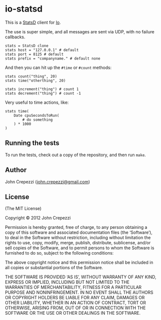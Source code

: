 # io-statsd

This is a [StatsD](https://github.com/etsy/statsd)
client for [Io](http://www.iolanguage.com/).

The use is super simple, and all messages are sent via UDP,
with no failure callbacks.

``` io
stats = StatsD clone
stats host = "127.0.0.1" # default
stats port = 8125 # default
stats prefix = "companyname." # default none
```

And then you can hit up the `#time` or `#count` methods:

``` io
stats count("thing", 20)
stats time("otherthing", 20)

stats increment("thing") # count 1
stats decrement("thing") # count -1
```

Very useful to time actions, like:

``` io
stats time(
	Date cpuSecondsToRun(
		# do something
	) * 1000
)
```

## Running the tests

To run the tests, check out a copy of the repository, and then run `make`.

## Author

John Crepezzi (john.crepezzi@gmail.com)

## License

(The MIT License)

Copyright © 2012 John Crepezzi

Permission is hereby granted, free of charge, to any person obtaining a copy of this software and associated documentation files (the ‘Software’), to deal in the Software without restriction, including without limitation the rights to use, copy, modify, merge, publish, distribute, sublicense, and/or sell copies of the Software, and to permit persons to whom the Software is furnished to do so, subject to the following conditions:

The above copyright notice and this permission notice shall be included in all copies or substantial portions of the Software.

THE SOFTWARE IS PROVIDED ‘AS IS’, WITHOUT WARRANTY OF ANY KIND, EXPRESS OR IMPLIED, INCLUDING BUT NOT LIMITED TO THE WARRANTIES OF MERCHANTABILITY, FITNESS FOR A PARTICULAR PURPOSE AND NONINFRINGEMENT. IN NO EVENT SHALL THE AUTHORS OR COPYRIGHT HOLDERS BE LIABLE FOR ANY CLAIM, DAMAGES OR OTHER LIABILITY, WHETHER IN AN ACTION OF CONTRACT, TORT OR OTHERWISE, ARISING FROM, OUT OF OR IN CONNECTION WITH THE SOFTWARE OR THE USE OR OTHER DEALINGS IN THE SOFTWARE. 
